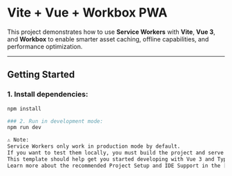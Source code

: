 # Vite + Vue + Workbox PWA

This project demonstrates how to use **Service Workers** with **Vite**, **Vue 3**, and **Workbox** to enable smarter asset caching, offline capabilities, and performance optimization.

---

##  Getting Started

### 1. Install dependencies:

```bash
npm install

### 2. Run in development mode:
npm run dev

⚠️ Note:
Service Workers only work in production mode by default.
If you want to test them locally, you must build the project and serve it using a static file server (like vite preview or serve).
This template should help get you started developing with Vue 3 and TypeScript in Vite. The template uses Vue 3 `<script setup>` SFCs, check out the [script setup docs](https://v3.vuejs.org/api/sfc-script-setup.html#sfc-script-setup) to learn more.
Learn more about the recommended Project Setup and IDE Support in the [Vue Docs TypeScript Guide](https://vuejs.org/guide/typescript/overview.html#project-setup).
